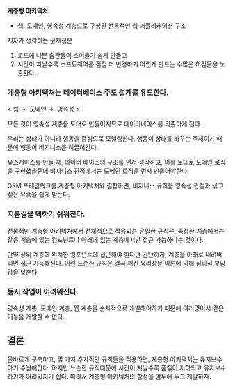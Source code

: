 **계층형 아키텍처** 

- 웹, 도메인, 영속성 계층으로 구성된 전통적인 웹 애플리케이션 구조

저자가 생각하는 문제점은

1. 코드에 나쁜 습관들이 스며들기 쉽게 만들고
2. 시간이 지날수록 소프트웨어를 점점 더 변경하기 어렵게 만드는 수많은 허점들을 노출한다.



### 계층형 아키텍처는 데이터베이스 주도 설계를 유도한다.

< 웹  &rarr;  도메인 &rarr;  영속성  >

모든 것이 영속성 계층을 토대로 만들어지므로 데이터베이스를 의존하게 된다.

우리는 상태가 아니라 행동을 중심으로 모델링한다. 행동이 상태를 바꾸는 주체이기 때문에 행동이 비지니스를 이끌어간다.

유스케이스를 만들 때, 데이터 베이스의 구조를 먼저 생각하고, 이를 토대로 도메인 로직을 구현했을텐데 비지니스 관점에서는 도메인 로직을 먼저 만들어야한다.

ORM 프레임워크를 계층형 아키텍처와 결합하면, 비지니스 규칙을 영속성 관점과 섞고 싶은 유혹을 쉽게 받는다.



### 지름길을 택하기 쉬워진다.

전통적인 계층형 아키텍처에서 전체적으로 적용되는 유일한 규칙은, 특정한 계층에서는 같은 계층에 있는 컴포넌트나 아래에 있는 계층에서만 접근 가능하다는 것이다.

만약 상위 계층에 위치한 컴포넌트에 접근해야 한다면 간단하게, 계층을 아래로 내려버리면 접근 가능해진다. 이런 느슨한 규칙은 결국 깨진 유리창문 이론에 의해 심리적 부담감을 낮춘다.



### 동시 작업이 어려워진다.

영속성 계층, 도메인 계층, 웹 계층을 순차적으로 개발해야하기 때문에 여러명이서 같은 기능을 개발할 수 없다.



## 결론

올바르게 구축하고, 몇 가지 추가적인 규칙들을 적용하면, 계층형 아키텍처는 유지보수하기 수월해진다. 하지만 느슨한 규칙때문에 시간이 지날수록 품질이 저하되고 유지보수하기가 어려워지기 쉽다. 따라서 계층형 아키텍처의 함정을 염두에 두고 개발하자.





